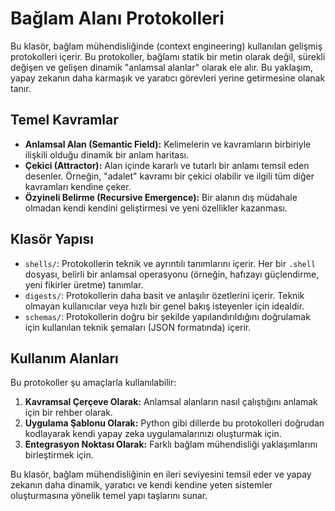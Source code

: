 # Bağlam Alanı Protokolleri

Bu klasör, bağlam mühendisliğinde (context engineering) kullanılan gelişmiş protokolleri içerir. Bu protokoller, bağlamı statik bir metin olarak değil, sürekli değişen ve gelişen dinamik "anlamsal alanlar" olarak ele alır. Bu yaklaşım, yapay zekanın daha karmaşık ve yaratıcı görevleri yerine getirmesine olanak tanır.

## Temel Kavramlar

*   **Anlamsal Alan (Semantic Field):** Kelimelerin ve kavramların birbiriyle ilişkili olduğu dinamik bir anlam haritası.
*   **Çekici (Attractor):** Alan içinde kararlı ve tutarlı bir anlamı temsil eden desenler. Örneğin, "adalet" kavramı bir çekici olabilir ve ilgili tüm diğer kavramları kendine çeker.
*   **Özyineli Belirme (Recursive Emergence):** Bir alanın dış müdahale olmadan kendi kendini geliştirmesi ve yeni özellikler kazanması.

## Klasör Yapısı

*   `shells/`: Protokollerin teknik ve ayrıntılı tanımlarını içerir. Her bir `.shell` dosyası, belirli bir anlamsal operasyonu (örneğin, hafızayı güçlendirme, yeni fikirler üretme) tanımlar.
*   `digests/`: Protokollerin daha basit ve anlaşılır özetlerini içerir. Teknik olmayan kullanıcılar veya hızlı bir genel bakış isteyenler için idealdir.
*   `schemas/`: Protokollerin doğru bir şekilde yapılandırıldığını doğrulamak için kullanılan teknik şemaları (JSON formatında) içerir.

## Kullanım Alanları

Bu protokoller şu amaçlarla kullanılabilir:

1.  **Kavramsal Çerçeve Olarak:** Anlamsal alanların nasıl çalıştığını anlamak için bir rehber olarak.
2.  **Uygulama Şablonu Olarak:** Python gibi dillerde bu protokolleri doğrudan kodlayarak kendi yapay zeka uygulamalarınızı oluşturmak için.
3.  **Entegrasyon Noktası Olarak:** Farklı bağlam mühendisliği yaklaşımlarını birleştirmek için.

Bu klasör, bağlam mühendisliğinin en ileri seviyesini temsil eder ve yapay zekanın daha dinamik, yaratıcı ve kendi kendine yeten sistemler oluşturmasına yönelik temel yapı taşlarını sunar.

